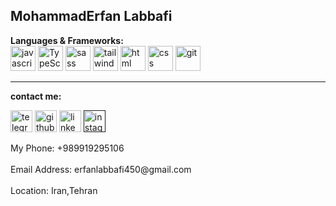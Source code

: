 <article>
<h1>MohammadErfan Labbafi</h1>
<strong rel="nofollow">Languages & Frameworks:</strong>
<br>
 <div>
        <img
          width="40"
          height="40"
          src="https://s32.picofile.com/file/8478593326/javascript.png"
          alt="javascript"
        />
        <img
          width="40"
          height="40"
          src="https://s32.picofile.com/file/8478600426/typescript.png"
          alt="TypeScript"
        />
        <img
          width="40"
          height="40"
          src="https://s32.picofile.com/file/8478593376/sass.png"
          alt="sass"
        />
        <img
          width="40"
          height="40"
          src="https://s32.picofile.com/file/8478593384/tailwind.png"
          alt="tailwind"
        />
        <img
          width="40"
          height="40"
          src="https://s32.picofile.com/file/8478593334/html.png"
          alt="html"
        />
        <img
          width="40"
          height="40"
          src="https://s32.picofile.com/file/8478600476/css.png"
          alt="css"
        />
        <img
          width="40"
          height="40"
          src="https://s32.picofile.com/file/8478600442/giticon.png"
          alt="git"
        />
      </div> 
<hr>
<div>
 
<strong>contact me:</strong>

  <a style="text-decoration: none;" href="https://t.me/Erfan_MFD"><img
          width="35"
          height="35"
          src="https://github.com/Erfanlab/Erfanlab/blob/main/kisspng-airplane-paper-plane-computer-icons-flight-5b3c0ef643acf7.8561279215306626462772.png?raw=true"
          alt="telegram"
        />
        </a>
        <a href="https://github.com/Erfanlab" style="text-decoration: none;"><img
          width="35"
          height="35"
          src="https://github.com/Erfanlab/Erfanlab/blob/main/486f3879feff05e066add734e612f680.png?raw=true"
          alt="github"
        />
        </a>
        <a href="https://www.linkedin.com/in/mohammaderfan-labbafi-2b300b22a/" style="text-decoration: none;"><img
          width="35"
          height="35"
          src="https://github.com/Erfanlab/Erfanlab/blob/main/24b2525587a65f650404177a5afee8ae.png?raw=true"
          alt="linkedin"
        />
        </a>
        <a href="" style="text-decoration: none;"><img
          width="35"
          height="35"
          src="https://github.com/Erfanlab/Erfanlab/blob/main/kisspng-social-media-computer-icons-youtube-logo-kindred-o-goong-5ade2489853cd4.1405750615245077855458.png?raw=true"
          alt="instagram"
        />
        </a>

</div>
<tell>My Phone: +989919295106</tell></br></br>
<mail>Email Address: erfanlabbafi450@gmail.com</mail></br></br>
<addres>Location: Iran,Tehran</addres></br></br>
<meta name="description" content="erfanlabbafi">
<meta name="description" content="developer erfanlabbafi">
<meta name="description" content="frontend erfanlabbafi">
<meta name="description" content="labbafi">
<meta name="description" content="mohammaderfanlabbafi">
</article>
